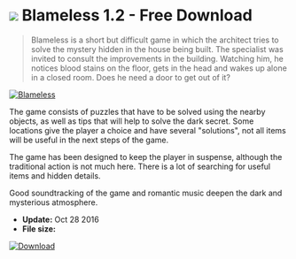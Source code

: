 # ![](https://cdn.softexe.net/static/icon/e/blameless-11314.png) Blameless 1.2 - Free Download

> Blameless is a short but difficult game in which the architect tries to solve the mystery hidden in the house being built. The specialist was invited to consult the improvements in the building. Watching him, he notices blood stains on the floor, gets in the head and wakes up alone in a closed room. Does he need a door to get out of it?

[![Blameless](https://gallery.dpcdn.pl/imgc/Tools/72137/g_-_420x350_1.5_-_x20161028082259_0.png)](https://softexe.net/win/games-entertainment/adventure/blameless:ppcpd.html)

The game consists of puzzles that have to be solved using the nearby objects, as well as tips that will help to solve the dark secret. Some locations give the player a choice and have several "solutions", not all items will be useful in the next steps of the game. 
 
 
 The game has been designed to keep the player in suspense, although the traditional action is not much here. There is a lot of searching for useful items and hidden details.
 
 Good soundtracking of the game and romantic music deepen the dark and mysterious atmosphere.


- **Update:** Oct 28 2016
- **File size:** 

[![Download](https://cdn.softexe.net/static/img/download.png)](https://softexe.net/win/games-entertainment/adventure/blameless:ppcpd.html)

